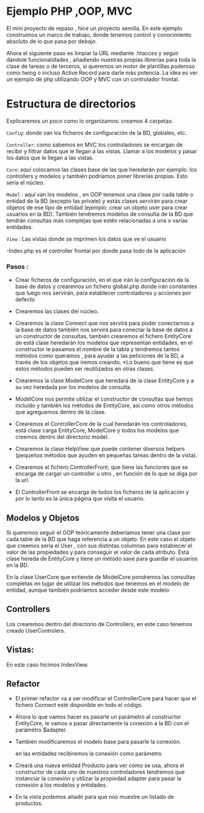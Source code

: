 # Ejemplo PHP ,OOP, MVC

El mini proyecto de repaso , hice un proyecto semilla.
En este ejemplo construimos un marco de trabajo, donde tenemos control y conocimiento absoluto de lo que pasa por debajo.

Ahora el siguiente paso es limpiar la URL mediante .htacces y seguir dándole funcionalidades , añadiendo nuestras propias librerías para toda la clase de tareas o de terceros, si queremos un motor de plantillas poderoso como twing o incluso Active Record para darle más potencia.
La idea es ver un ejemplo de php utilizando OOP y MVC con un controlador frontal.


# Estructura de directorios

Explicaremos un poco como lo organizamos:
creamos 4 carpetas:

```Config```: donde van los ficheros de configuración de la BD, globales, etc.

```Controller```: como sabemos en MVC los controladores se encargan de recibir y filtrar datos que le llegan a las vistas.
Llamar a los modelos y pasar los datos que le llegan a las vistas.

```Core```: aquí colocamos las clases base de las que heredarán por ejemplo: los controllers y modelos y también podríamos poner librerías propias. Esto sería el núcleo.

```Model``` : aquí van los modelos , en OOP tenemos una clase por cada table o entidad de la BD (excepto las private) y estás clases servirán para crear objetos de ese tipo de entidad (ejemplo: crear un objeto user para crear usuarios en la BD).
También tendremos modelos de consulta de la BD que tendrán consultas más complejas que estén relacionadas a una o varias entidades.


```View``` : Las vistas donde se imprimen los datos que ve el usuario


-Index.php es el controller frontal por donde pasa todo de la aplicación







### Pasos :
* Crear ficheros de configuración, en el que irán la configuración de la base de datos
  y crearemos un fichero global.php donde irán constantes que luego nos servirán, para establecer controladores y acciones por defecto

* Crearemos las clases del núcleo.
* Crearemos la clase Connect que nos servirá para poder conectarnos a la base de datos también nos servirá para  conectar la base de datos a un constructor de consultas,
también crearemos el fichero EntityCore de está clase heredarán los modelos que representan entidades, en el constructor le pasamos el nombre de la tabla y tendremos tantos métodos como queramos , para ayudar a las peticiones de la BD, a través de los objetos que iremos creando.
*Lo bueno que tiene es que estos métodos pueden ser reutilizados en otras clases.

* Crearemos la clase ModelCore que heredará de la clase EntityCore y a su vez heredada por los modelos de consulta.

* ModelCore nos permite utilizar el constructor de consultas que hemos incluido y también los métodos de EntityCore, así como otros métodos que agreguemos dentro de la clase.


* Crearemos el ControllerCore de la cual heredarán los controladores, está clase carga EntityCore, ModelCore y todos los modelos que creemos dentro del directorio model.

* Crearemos la clase HelpView que puede contener diversos helpers (pequeños métodos que ayuden en pequeñas tareas dentro de la vista).

* Crearemos el fichero ControllerFront, que tiene las funciones que se encarga de cargar un controller u otro , en función de lo que se diga por la url.
* El ControllerFront se encarga de todos los ficheros de la aplicación  y por lo tanto es la única página que visita el usuario.

## Modelos y Objetos
Si queremos seguir el OOP teóricamente deberíamos tener una clase por cada table de la BD que haga referencia a un objeto. En este caso el objeto que creemos sería el User , con sus distintas columnas para establecer el valor de las propiedades y para conseguir el valor de cada atributo. Está clase hereda de EntityCore y tiene un método save para guardar el usuarios en la BD.


En la clase UserCore que ectiende de ModelCore pondremos las consultas completas en lugar de utilizar los métodos que tenemos en el modelo de entidad, aunque también podríamos acceder desde este modelo

## Controllers
Los crearemos dentro del directorio de Controllers, en este caso tenemos creado UserControlers.

## Vistas:
En este caso hicimos IndexView.

## Refactor
* El primer refactor va a ser modificar el ControllerCore para hacer que el fichero Connect esté disponible en todo el código.

* Ahora lo que vamos hacer es pasarle un parámetro al constructor EntityCore, le vamos a pasar directamente la conexión a la BD con el parámetro $adapter.

* También modificaremos el modelo base para pasarle la conexión.

    en las entidades recibiremos la conexión como parámetro.

* Creará una nueva entidad Producto para ver cómo se usa, ahora el constructor de cada uno de nuestros controladores tendremos que instanciar la conexión y utilizar la propiedad adapter para pasar la conexión a los modelos y entidades.

* En la vista podemos añadir para que nos muestre un listado de productos.



